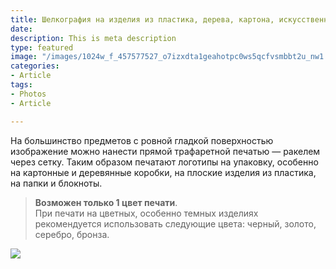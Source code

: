 ```yaml
---
title: Шелкография на изделия из пластика, дерева, картона, искусственной кожи
date: 
description: This is meta description
type: featured
image: "/images/1024w_f_457577527_o7izxdta1geahotpc0ws5qcfvsmbbt2u_nw1.jpg"
categories:
- Article
tags:
- Photos
- Article

---
```

На большинство предметов с ровной гладкой поверхностью изображение можно нанести прямой трафаретной печатью — ракелем через сетку. Таким образом печатают логотипы на упаковку, особенно на картонные и деревянные коробки, на плоские изделия из пластика, на папки и блокноты.

> **Возможен только 1 цвет печати**.  
> При печати на цветных, особенно темных изделиях рекомендуется использовать следующие цвета: черный, золото, серебро, бронза.

![](/images/sh21.jpg)